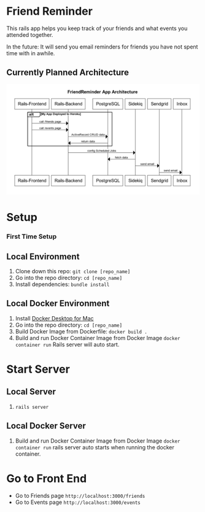# Friend Reminder

This rails app helps you keep track of your friends and what events you attended together. 

In the future: It will send you email reminders for friends you have not spent time with in awhile.

## Currently Planned Architecture
![](architecture.png)


# Setup
### First Time Setup
## Local Environment
1. Clone down this repo: `git clone [repo_name]`
1. Go into the repo directory: `cd [repo_name]`
1. Install dependencies: `bundle install`

## Local Docker Environment
1. Install [Docker Desktop for Mac](https://hub.docker.com/editions/community/docker-ce-desktop-mac)
1. Go into the repo directory: `cd [repo_name]`
1. Build Docker Image from Dockerfile: `docker build .`
1. Build and run Docker Container Image from Docker Image `docker container run`
Rails server will auto start. 


# Start Server
## Local Server
1. `rails server`


## Local Docker Server
1. Build and run Docker Container Image from Docker Image `docker container run`
rails server auto starts when running the docker container.

# Go to Front End
* Go to Friends page `http://localhost:3000/friends`
* Go to Events page `http://localhost:3000/events`